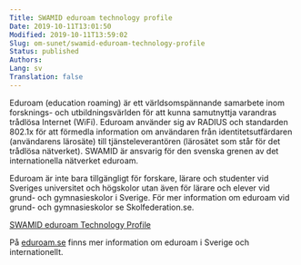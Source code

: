 ```yaml
---
Title: SWAMID eduroam technology profile
Date: 2019-10-11T13:01:50
Modified: 2019-10-11T13:59:02
Slug: om-sunet/swamid-eduroam-technology-profile
Status: published
Authors: 
Lang: sv
Translation: false
---
```


Eduroam (education roaming) är ett världsomspännande samarbete inom forsknings- och utbildningsvärlden för att kunna samutnyttja varandras trådlösa Internet (WiFi). Eduroam använder sig av RADIUS och standarden 802.1x för att förmedla information om användaren från identitetsutfärdaren (användarens lärosäte) till tjänsteleverantören (lärosätet som står för det trådlösa nätverket). SWAMID är ansvarig för den svenska grenen av det internationella nätverket eduroam.

Eduroam är inte bara tillgängligt för forskare, lärare och studenter vid Sveriges universitet och högskolor utan även för lärare och elever vid grund- och gymnasieskolor i Sverige. För mer information om eduroam vid grund- och gymnasieskolor se Skolfederation.se.

[SWAMID eduroam Technology Profile](/wp-content/uploads/2015/12/SWAMIDeduroamTechnologyProfile-1.0.pdf)  

På [eduroam.se](http://eduroam.se) finns mer information om eduroam i Sverige och internationellt.

